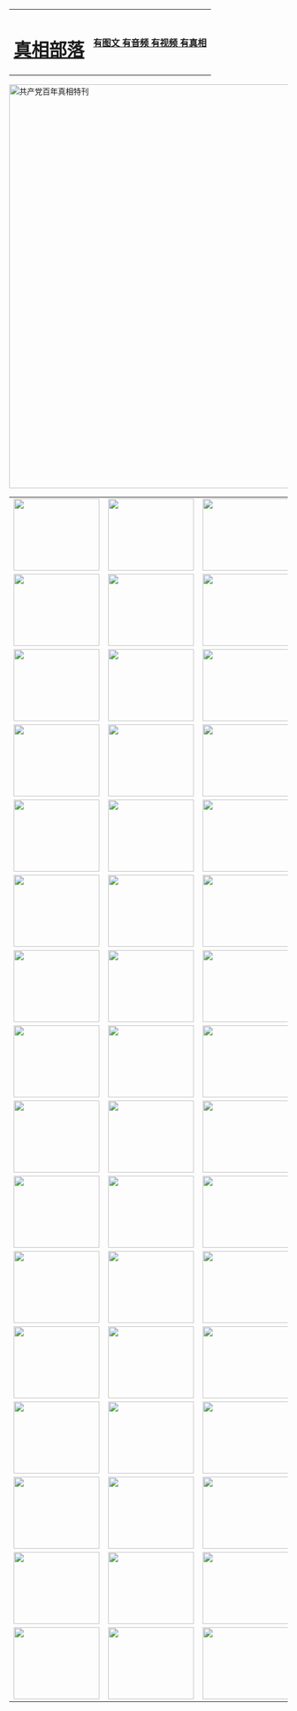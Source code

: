<table>
<tr>

<td>
	<H1><a href="http://k65.wspaperbag.com/zx/">真相部落</a></H1>
</td>
<td>
	<H4><a href="http://k65.wspaperbag.com/zx/">有图文 有音频 有视频 有真相</a></H4>
</td>
</tr>
</table>

 <div ><a href="http://k65.wspaperbag.com/zx/bngcd/"><img src="http://k65.wspaperbag.com/zx/bngcd/gcdbnzx.jpg" width="730"  border="0" alt="共产党百年真相特刊"></a></div>

<table>
<tr>
	<td><a href="http://l43.syamsul404.com/xtr/107/"><img  src ="http://l43.syamsul404.com/pic/2017/02/107.jpg" width="155px" height="130px"></a></td>
	<td><a href="http://l43.syamsul404.com/xtr/829/"><img src ="http://l43.syamsul404.com/pic/2017/02/829.jpg" width="155px" height="130px"></a></td>
	<td><a href="http://l43.syamsul404.com/xtr/69/"><img  src ="http://l43.syamsul404.com/pic/2017/02/69.jpg" width="155px" height="130px"></a></td>
	<td><a href="http://l43.syamsul404.com/xtr/99/"><img  src ="http://l43.syamsul404.com/pic/2017/02/99.jpg" width="155px" height="130px"></a></td>
</tr>
<tr>
	<td><a href="http://l43.syamsul404.com/xtr/40/"><img  src ="http://l43.syamsul404.com/pic/2017/02/40.jpg" width="155px" height="130px"></a></td>
	<td><a href="http://l43.syamsul404.com/xtr/20/"><img  src ="http://l43.syamsul404.com/pic/2017/02/20.jpg" width="155px" height="130px"></a></td>
	<td><a href="http://l43.syamsul404.com/xtr/81/"><img  src ="http://l43.syamsul404.com/pic/2017/02/81.jpg" width="155px" height="130px"></a></td>
	<td><a href="http://l43.syamsul404.com/xtr/2/"><img  src ="http://l43.syamsul404.com/pic/2017/02/2.jpg" width="155px" height="130px"></a></td>
</tr>
<tr>
	<td><a href="http://l43.syamsul404.com/xtr/86/"><img  src ="http://l43.syamsul404.com/pic/2017/02/86.jpg" width="155px" height="130px"></a></td>
	<td><a href="http://l43.syamsul404.com/xtr/109/"><img  src ="http://l43.syamsul404.com/pic/2017/02/109.jpg" width="155px" height="130px"></a></td>
	<td><a href="http://l43.syamsul404.com/xtr/1378/"><img  src ="http://l43.syamsul404.com/pic/2017/02/1378.jpg" width="155px" height="130px"></a></td>
	<td><a href="http://l43.syamsul404.com/xtr/57/"><img  src ="http://l43.syamsul404.com/pic/2017/02/57.jpg" width="155px" height="130px"></a></td>
</tr>
<tr>
	<td><a href="http://l43.syamsul404.com/xtr/1219/"><img  src ="http://l43.syamsul404.com/pic/2017/02/1219.jpg" width="155px" height="130px"></a></td>
	<td><a href="http://l43.syamsul404.com/xtr/1220/"><img  src ="http://l43.syamsul404.com/pic/2017/02/1220.jpg" width="155px" height="130px"></a></td>
	<td><a href="http://l43.syamsul404.com/xtr/1221/"><img  src ="http://l43.syamsul404.com/pic/2017/02/1221.jpg" width="155px" height="130px"></a></td>
	<td><a href="http://l43.syamsul404.com/xtr/51/"><img  src ="http://l43.syamsul404.com/pic/2017/02/51.jpg" width="155px" height="130px"></a></td>
</tr>
<tr>
	<td><a href="http://l43.syamsul404.com/xtr/1055/"><img  src ="http://l43.syamsul404.com/pic/2017/02/1055.jpg" width="155px" height="130px"></a></td>
	<td><a href="http://l43.syamsul404.com/xtr/611/"><img  src ="http://l43.syamsul404.com/pic/2017/02/611.jpg" width="155px" height="130px"></a></td>
	<td><a href="http://l43.syamsul404.com/xtr/1121/"><img  src ="http://l43.syamsul404.com/pic/2017/02/1121.jpg" width="155px" height="130px"></a></td>
	<td><a href="http://l43.syamsul404.com/xtr/610/"><img  src ="http://l43.syamsul404.com/pic/2017/02/610.jpg" width="155px" height="130px"></a></td>
</tr>
<tr>
	<td><a href="http://l43.syamsul404.com/xtr/1128/"><img  src ="http://l43.syamsul404.com/pic/2017/02/1128.jpg" width="155px" height="130px"></a></td>
	<td><a href="http://l43.syamsul404.com/xtr/1395/"><img  src ="http://l43.syamsul404.com/pic/2017/02/1406.jpg" width="155px" height="130px"></a></td>
	<td><a href="http://l43.syamsul404.com/xtr/1407/"><img  src ="http://l43.syamsul404.com/pic/2017/02/1407.jpg" width="155px" height="130px"></a></td>
	<td><a href="http://l43.syamsul404.com/xtr/934/"><img  src ="http://l43.syamsul404.com/pic/2017/02/934.jpg" width="155px" height="130px"></a></td>
</tr>
<tr>
	<td><a href="http://l43.syamsul404.com/xtr/641/"><img  src ="http://l43.syamsul404.com/pic/2017/02/641.jpg" width="155px" height="130px"></a></td>
	<td><a href="http://l43.syamsul404.com/xtr/949/"><img  src ="http://l43.syamsul404.com/pic/2017/02/949.jpg" width="155px" height="130px"></a></td>
	<td><a href="http://l43.syamsul404.com/xtr/112/"><img  src ="http://l43.syamsul404.com/pic/2017/02/112.jpg" width="155px" height="130px"></a></td>
	<td><a href="http://l43.syamsul404.com/xtr/812/"><img  src ="http://l43.syamsul404.com/pic/2017/02/812.jpg" width="155px" height="130px"></a></td>
</tr>
<tr>
	<td><a href="http://l43.syamsul404.com/xtr/103/"><img  src ="http://l43.syamsul404.com/pic/2017/02/103.jpg" width="155px" height="130px"></a></td>
	<td><a href="http://l43.syamsul404.com/xtr/3/"><img  src ="http://l43.syamsul404.com/pic/2017/02/3.jpg" width="155px" height="130px"></a></td>
	<td><A href="http://l43.syamsul404.com/mp4/zx/2015/11/Lkmtt.mp4" target="_blank" title="莲开满天庭"><img  src="http://l43.syamsul404.com/pic/2015/11/Lkmtt3480_jssor.jpg"  width="155px" height="130px"></A></td>
	<td><A href="http://l43.syamsul404.com/mp4/zx/2015/11/2013513.mp4" target="_blank" title="飞旋的法轮"><img  src="http://l43.syamsul404.com/pic/2015/11/falun480_jssor.jpg"  width="155px" height="130px"></A></td>
</tr>
<tr>
	<td><A href="http://l43.syamsul404.com/mp4/zx/2015/11/NYParade.mp4" target="_blank" title="2004年4月10日法轮功纽约大游行"><img  src="http://l43.syamsul404.com/pic/2015/11/nyparade480_jssor.jpg"  width="155px" height="130px"></A></td>
	<td><A href="http://l43.syamsul404.com/mp4/news617/2015/05/WEB_s28093.mp4" target="_blank" title="2015年世界法轮大法日特别报导"><img  src="http://l43.syamsul404.com/pic/2015/11/p6752711a666997037_jssor.jpg"  width="155px" height="130px"></A></td>
	<td><A href="http://l43.syamsul404.com/mp4/news829/2015/11/30211_326650.mp4" target="_blank" title="沧州绑架案连审四天 民众抹泪称审好人"><img  src="http://l43.syamsul404.com/pic/2015/11/changzhou2480_jssor.jpg"  width="155px" height="130px"></A></td>
	<td><A href="http://l43.syamsul404.com/mp4/mhph/2015/10/changzhou.mp4" target="_blank" title="沧州真相--狮城血泪"><img  src="http://l43.syamsul404.com/pic/2015/11/changzhou480_jssor.jpg"  width="155px" height="130px"></A></td>
</tr>
<tr>
	<td><A href="http://l43.syamsul404.com/mp4/mhjd/mhjd_55.mp4" target="_blank" title="正义律师与无罪辩护"><img  src="http://l43.syamsul404.com/pic/2015/11/wzbh480_jssor.jpg"  width="155px" height="130px"></A></td>
	<td><A href="http://l43.syamsul404.com/mp4/zx/2015/11/layerkcs.mp4" target="_blank" title="中国的良心--高智晟律师"><img  src="http://l43.syamsul404.com/pic/2015/11/layerkcs2480_jssor.jpg"  width="155px" height="130px"></A></td>
	<td><A href="http://l43.syamsul404.com/mp4/mhph/2015/10/szxl.mp4" target="_blank" title="神州血泪--北京、大庆、广东、哈尔滨"><img  src="http://l43.syamsul404.com/pic/2015/11/szxl480_jssor.jpg"  width="155px" height="130px"></A></td>
	<td><A href="http://l43.syamsul404.com/mp4/zx/2015/11/TangShanFFXS.mp4" target="_blank" title="真相纪录片：凤凰新生"><img  src="http://l43.syamsul404.com/pic/2015/11/fhxs2480_jssor.jpg"  width="155px" height="130px"></A></td>
</tr>
<tr>
	<td><A href="http://l43.syamsul404.com/mp4/zx/2015/11/jidong.mp4" target="_blank" title="冀东监狱的罪恶"><img  src="http://l43.syamsul404.com/pic/2015/11/jidong480_jssor.jpg"  width="155px" height="130px"></A></td>
	<td><A href="http://l43.syamsul404.com/mp4/mhph/2015/10/tangshan.mp4" target="_blank" title="凤凰血泪"><img  src="http://l43.syamsul404.com/pic/2015/11/tangshan480_jssor.jpg"  width="155px" height="130px"></A>
					</div></td>
	<td>	<A href="http://l43.syamsul404.com/mp4/mhph/2015/10/zfxtzxl.mp4" target="_blank" title="政法系统罪行录--唐山篇"><img  src="http://l43.syamsul404.com/pic/2015/11/zfxtzxl480_jssor.jpg"  width="155px" height="130px"></A></td>
	<td><A href="http://l43.syamsul404.com/mp4/mhph/2015/10/QDBG.mp4" target="_blank" title="青岛悲歌"><img  src="http://l43.syamsul404.com/pic/2015/10/qdbg2480_jssor.jpg"  width="155px" height="130px"></A></td>
</tr>
<tr>
	<td><A href="http://l43.syamsul404.com/mp4/mhph/2015/10/huludao.mp4" target="_blank" title="葫芦岛永恒的见证"><img  src="http://l43.syamsul404.com/pic/2015/10/huludao480_jssor.jpg"  width="155px" height="130px"></A></td>
	<td><A href="http://l43.syamsul404.com/mp4/mhph/2015/10/qbzx.mp4" target="_blank" title="湖畔泉边听真相-济南泉城的传奇"><img  src="http://l43.syamsul404.com/pic/2015/10/hupan480_jssor.jpg"  width="155px" height="130px"></A></td>
	<td><A href="http://l43.syamsul404.com/mp4/mhph/2015/10/baoding_dvd_v2.mp4" target="_blank" title="燕赵悲歌"><img  src="http://l43.syamsul404.com/pic/2015/10/yzbg480_jssor.jpg"  width="155px" height="130px"></A></td>
	<td><A href="http://l43.syamsul404.com/mp4/zx/2015/11/meihuashi_complete_ED2.0.mp4" target="_blank" title="梅花诗完整版"><img  src="http://l43.syamsul404.com/pic/2015/11/mhs480_jssor.jpg"  width="155px" height="130px"></A></td>
</tr>
<tr>
	<td><A href="http://l43.syamsul404.com/mp4/zx/2015/11/fengbei512k.mp4" target="_blank" title="丰碑"><img  src="http://l43.syamsul404.com/pic/2015/11/fongbei480_jssor.jpg"  width="155px" height="130px"></A></td>
	<td><A href="http://l43.syamsul404.com/mp4/zx/2015/11/fytdxComplete.mp4" target="_blank" title="风雨天地行全集"><img  src="http://l43.syamsul404.com/pic/2015/11/fytdxWhite480_jssor.jpg"  width="155px" height="130px"></A></td>
	<td><A href="http://l43.syamsul404.com/mp4/zx/2015/11/JianZheng.mp4" target="_blank" title="见证"><img  src="http://l43.syamsul404.com/pic/2015/11/witness480_jssor.jpg"  width="155px" height="130px"></A></td>
	<td><A href="http://l43.syamsul404.com/mp4/mhph/2015/10/hcym.mp4" target="_blank" title="红朝阴谋"><img  src="http://l43.syamsul404.com/pic/2015/10/hcym480_jssor.jpg"  width="155px" height="130px"></A></td>
</tr>
<tr>
	<td><A href="http://l43.syamsul404.com/mp4/zx/2015/11/zfzxPalV3.mp4" target="_blank" title="是自焚还是骗局"><img  src="http://l43.syamsul404.com/pic/2015/11/zfzx4805_jssor.jpg"  width="155px" height="130px"></A></td>
	<td><A href="http://l43.syamsul404.com/mp4/zx/2015/11/lsdspMsyTd.mp4" target="_blank" title="历史的审判"><img  src="http://l43.syamsul404.com/pic/2015/11/lsdsp480_jssor.jpg"  width="155px" height="130px"></A></td>
	<td><A href="http://l43.syamsul404.com/mp4/news886/2015/11/concat886.mp4" target="_blank" title="一周全球控告江泽民"><img  src="http://l43.syamsul404.com/pic/2015/11/news886480_jssor.jpg"  width="155px" height="130px"></A></td>
	<td><A href="http://l43.syamsul404.com/mp4/news1378/2014/08/CQSD_s0_e4_v2_i0-CQSD_4-video.mp4" target="_blank" title="欧洲的抉择"><img  src="http://l43.syamsul404.com/pic/2015/11/p5143421a564166643-ss_jssor.jpg"  width="155px" height="130px"></A></td>
</tr>
<tr>
	<td><A href="http://l43.syamsul404.com/mp4/zx/2015/11/hk20150720parade.mp4" target="_blank" title="港法轮功反迫害大游行 大陆游客震撼"><img  src="http://l43.syamsul404.com/pic/2015/11/281098-ss_jssor.jpg"  width="155px" height="130px"></A></td>
	<td><A href="http://l43.syamsul404.com/mp4/zx/2015/11/20150720hkParade512k.mp4" target="_blank" title="香港法轮功720游行声援诉江潮"><img  src="http://l43.syamsul404.com/pic/2015/11/2015720parade480_jssor.jpg"  width="155px" height="130px"></A></td>
	<td><A href="http://l43.syamsul404.com/mp4/zx/2015/11/hktdc512.mp4" target="_blank" title="香港退党潮"><img  src="http://l43.syamsul404.com/pic/2015/11/hktdc480_jssor.jpg"  width="155px" height="130px"></A></td>
	<td><A href="http://l43.syamsul404.com/mp4/news413/2015/11/concat413.mp4" target="_blank" title="本月退党精选"><img  src="http://l43.syamsul404.com/pic/2015/11/tuidang480_jssor.jpg"  width="155px" height="130px"></A></td>
</tr>
<tr>
	<td><A href="http://l43.syamsul404.com/mp4/news823/2015/11/TSZG_British_1_QA_A_TSZG-61-1_XinHaoNianZuoZh_P617180.mp4" target="_blank" title="辛灏年：纪念《九评共产党》发表十周年演讲"><img  src="http://l43.syamsul404.com/pic/2015/11/xhn9p10480_jssor.jpg"  width="155px" height="130px"></A></td>
	<td><A href="http://l43.syamsul404.com/mp4/news57/2015/11/JPGCD8.mp4" target="_blank" title="【九评之八】评中国共产党的邪教本质"><img  src="http://l43.syamsul404.com/pic/2015/11/9pkcd8p480_jssor.jpg"  width="155px" height="130px"></A></td>
	<td><A href="http://l43.syamsul404.com/mp4/other/kao.Chih.Sheng_story.mp4"  target="_blank" title="超越恐惧:高智晟的故事"				style="font-size:20px;"><img src="http://l43.syamsul404.com/pic/2016/12/GZS201408070902.jpg"  width="155px" height="130px">
						</A></td>
	<td><A href="http://l43.syamsul404.com/mp4/zx/2016/11/oh10yearsInv.mp4"  target="_blank" title="纪录片《活摘 十年调查》完整版" style="font-size:20px;"><img src="http://l43.syamsul404.com/pic/2016/11/10yearsOHinv.jpg"  width="155px" height="130px">
						</A></td>
</tr>
</table>


